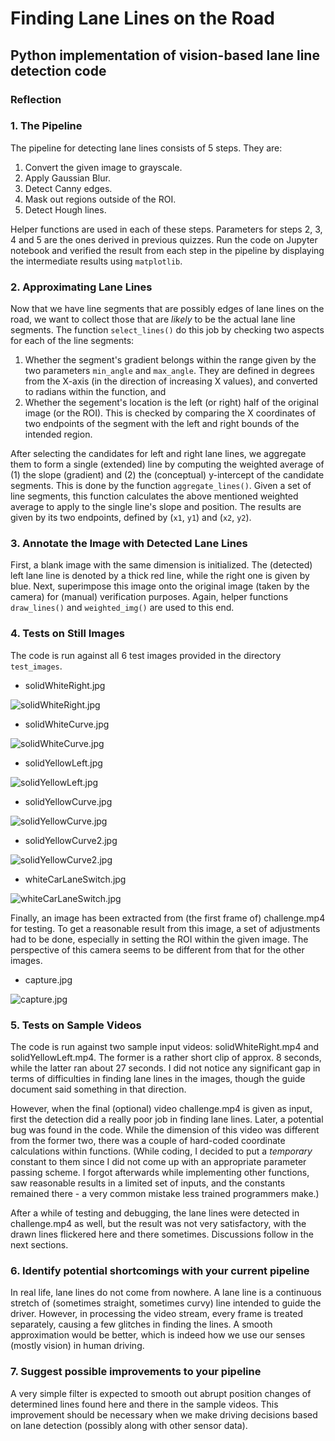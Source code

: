 # **Finding Lane Lines on the Road** 

## Python implementation of vision-based lane line detection code

[//]: # (Image References)

[image1]: ../test_images_output/solidWhiteRight.jpg "solidWhiteRight"
[image2]: ../test_images_output/solidWhiteCurve.jpg "solidWhiteCurve"
[image3]: ../test_images_output/solidYellowLeft.jpg "solidYellowLeft"
[image4]: ../test_images_output/solidYellowCurve.jpg "solidYellowCurve"
[image5]: ../test_images_output/solidYellowCurve2.jpg "solidYellowCurve2"
[image6]: ../test_images_output/whiteCarLaneSwitch.jpg "whiteCarLaneSwitch"
[image7]: ../test_images_output/capture.jpg "capture.jpg"

### Reflection

### 1. The Pipeline

The pipeline for detecting lane lines consists of 5 steps. They are:

1. Convert the given image to grayscale.
2. Apply Gaussian Blur.
3. Detect Canny edges.
4. Mask out regions outside of the ROI.
5. Detect Hough lines.

Helper functions are used in each of these steps. Parameters for steps 2, 3, 4 and 5 are the ones derived in previous quizzes. Run the code on Jupyter notebook and verified the result from each step in the pipeline by displaying the intermediate results using `matplotlib`.

### 2. Approximating Lane Lines

Now that we have line segments that are possibly edges of lane lines on the road, we want to collect those that are *likely* to be the actual lane line segments. The function `select_lines()` do this job by checking two aspects for each of the line segments:

1. Whether the segment's gradient belongs within the range given by the two parameters `min_angle` and `max_angle`. They are defined in degrees from the X-axis (in the direction of increasing X values), and converted to radians within the function, and
2. Whether the segement's location is the left (or right) half of the original image (or the ROI). This is checked by comparing the X coordinates of two endpoints of the segment with the left and right bounds of the intended region.

After selecting the candidates for left and right lane lines, we aggregate them to form a single (extended) line by computing the weighted average of (1) the slope (gradient) and (2) the (conceptual) y-intercept of the candidate segments. This is done by the function `aggregate_lines()`. Given a set of line segments, this function calculates the above mentioned weighted average to apply to the single line's slope and position. The results are given by its two endpoints, defined by (`x1`, `y1`) and (`x2`, `y2`).

### 3. Annotate the Image with Detected Lane Lines

First, a blank image with the same dimension is initialized. The (detected) left lane line is denoted by a thick red line, while the right one is given by blue. Next, superimpose this image onto the original image (taken by the camera) for (manual) verification purposes. Again, helper functions `draw_lines()` and `weighted_img()` are used to this end.

### 4. Tests on Still Images

The code is run against all 6 test images provided in the directory `test_images`.

* solidWhiteRight.jpg

![solidWhiteRight.jpg][image1]

* solidWhiteCurve.jpg

![solidWhiteCurve.jpg][image2]

* solidYellowLeft.jpg

![solidYellowLeft.jpg][image3]

* solidYellowCurve.jpg

![solidYellowCurve.jpg][image4]

* solidYellowCurve2.jpg

![solidYellowCurve2.jpg][image5]

* whiteCarLaneSwitch.jpg

![whiteCarLaneSwitch.jpg][image6]

Finally, an image has been extracted from (the first frame of) challenge.mp4 for testing. To get a reasonable result from this image, a set of adjustments had to be done, especially in setting the ROI within the given image. The perspective of this camera seems to be different from that for the other images.

* capture.jpg

![capture.jpg][image7]

### 5. Tests on Sample Videos

The code is run against two sample input videos: solidWhiteRight.mp4 and solidYellowLeft.mp4. The former is a rather short clip of approx. 8 seconds, while the latter ran about 27 seconds. I did not notice any significant gap in terms of difficulties in finding lane lines in the images, though the guide document said something in that direction.

However, when the final (optional) video challenge.mp4 is given as input, first the detection did a really poor job in finding lane lines. Later, a potential bug was found in the code. While the dimension of this video was different from the former two, there was a couple of hard-coded coordinate calculations within functions. (While coding, I decided to put a *temporary* constant to them since I did not come up with an appropriate parameter passing scheme. I forgot afterwards while implementing other functions, saw reasonable results in a limited set of inputs, and the constants remained there - a very common mistake less trained programmers make.)

After a while of testing and debugging, the lane lines were detected in challenge.mp4 as well, but the result was not very satisfactory, with the drawn lines flickered here and there sometimes. Discussions follow in the next sections.

### 6. Identify potential shortcomings with your current pipeline

In real life, lane lines do not come from nowhere. A lane line is a continuous stretch of (sometimes straight, sometimes curvy) line intended to guide the driver. However, in processing the video stream, every frame is treated separately, causing a few glitches in finding the lines. A smooth approximation would be better, which is indeed how we use our senses (mostly vision) in human driving.

### 7. Suggest possible improvements to your pipeline

A very simple filter is expected to smooth out abrupt position changes of determined lines found here and there in the sample videos. This improvement should be necessary when we make driving decisions based on lane detection (possibly along with other sensor data).